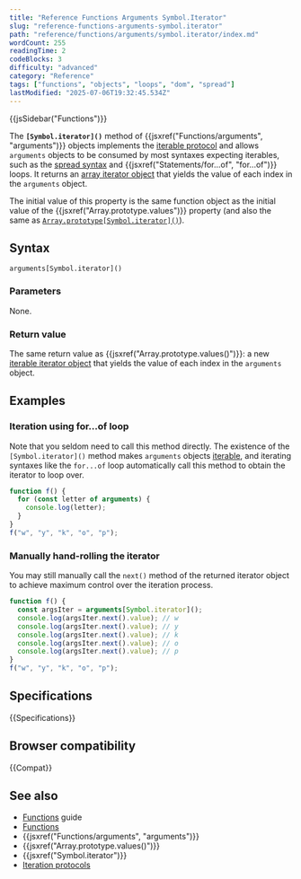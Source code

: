 ```yaml
---
title: "Reference Functions Arguments Symbol.Iterator"
slug: "reference-functions-arguments-symbol.iterator"
path: "reference/functions/arguments/symbol.iterator/index.md"
wordCount: 255
readingTime: 2
codeBlocks: 3
difficulty: "advanced"
category: "Reference"
tags: ["functions", "objects", "loops", "dom", "spread"]
lastModified: "2025-07-06T19:32:45.534Z"
---
```



{{jsSidebar("Functions")}}

The **`[Symbol.iterator]()`** method of {{jsxref("Functions/arguments", "arguments")}} objects implements the [iterable protocol](/en-US/docs/Web/JavaScript/Reference/Iteration_protocols) and allows `arguments` objects to be consumed by most syntaxes expecting iterables, such as the [spread syntax](/en-US/docs/Web/JavaScript/Reference/Operators/Spread_syntax) and {{jsxref("Statements/for...of", "for...of")}} loops. It returns an [array iterator object](/en-US/docs/Web/JavaScript/Reference/Global_Objects/Iterator) that yields the value of each index in the `arguments` object.

The initial value of this property is the same function object as the initial value of the {{jsxref("Array.prototype.values")}} property (and also the same as [`Array.prototype[Symbol.iterator]()`](/en-US/docs/Web/JavaScript/Reference/Global_Objects/Array/Symbol.iterator)).

## Syntax

```js-nolint
arguments[Symbol.iterator]()
```

### Parameters

None.

### Return value

The same return value as {{jsxref("Array.prototype.values()")}}: a new [iterable iterator object](/en-US/docs/Web/JavaScript/Reference/Global_Objects/Iterator) that yields the value of each index in the `arguments` object.

## Examples

### Iteration using for...of loop

Note that you seldom need to call this method directly. The existence of the `[Symbol.iterator]()` method makes `arguments` objects [iterable](/en-US/docs/Web/JavaScript/Reference/Iteration_protocols#the_iterable_protocol), and iterating syntaxes like the `for...of` loop automatically call this method to obtain the iterator to loop over.

```js
function f() {
  for (const letter of arguments) {
    console.log(letter);
  }
}
f("w", "y", "k", "o", "p");
```

### Manually hand-rolling the iterator

You may still manually call the `next()` method of the returned iterator object to achieve maximum control over the iteration process.

```js
function f() {
  const argsIter = arguments[Symbol.iterator]();
  console.log(argsIter.next().value); // w
  console.log(argsIter.next().value); // y
  console.log(argsIter.next().value); // k
  console.log(argsIter.next().value); // o
  console.log(argsIter.next().value); // p
}
f("w", "y", "k", "o", "p");
```

## Specifications

{{Specifications}}

## Browser compatibility

{{Compat}}

## See also

- [Functions](/en-US/docs/Web/JavaScript/Guide/Functions) guide
- [Functions](/en-US/docs/Web/JavaScript/Reference/Functions)
- {{jsxref("Functions/arguments", "arguments")}}
- {{jsxref("Array.prototype.values()")}}
- {{jsxref("Symbol.iterator")}}
- [Iteration protocols](/en-US/docs/Web/JavaScript/Reference/Iteration_protocols)
